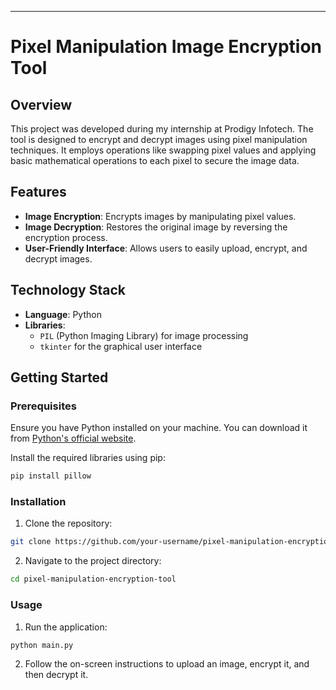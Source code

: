 ---

# Pixel Manipulation Image Encryption Tool

## Overview

This project was developed during my internship at Prodigy Infotech. The tool is designed to encrypt and decrypt images using pixel manipulation techniques. It employs operations like swapping pixel values and applying basic mathematical operations to each pixel to secure the image data.

## Features

- **Image Encryption**: Encrypts images by manipulating pixel values.
- **Image Decryption**: Restores the original image by reversing the encryption process.
- **User-Friendly Interface**: Allows users to easily upload, encrypt, and decrypt images.

## Technology Stack

- **Language**: Python
- **Libraries**: 
  - `PIL` (Python Imaging Library) for image processing
  - `tkinter` for the graphical user interface

## Getting Started

### Prerequisites

Ensure you have Python installed on your machine. You can download it from [Python's official website](https://www.python.org/).

Install the required libraries using pip:

```bash
pip install pillow
```

### Installation

1. Clone the repository:

```bash
git clone https://github.com/your-username/pixel-manipulation-encryption-tool.git
```

2. Navigate to the project directory:

```bash
cd pixel-manipulation-encryption-tool
```

### Usage

1. Run the application:

```bash
python main.py
```

2. Follow the on-screen instructions to upload an image, encrypt it, and then decrypt it.
